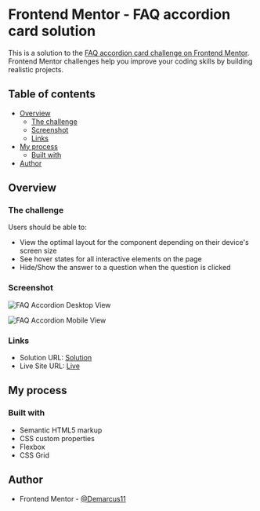 # Frontend Mentor - FAQ accordion card solution

This is a solution to the [FAQ accordion card challenge on Frontend Mentor](https://www.frontendmentor.io/challenges/faq-accordion-card-XlyjD0Oam). Frontend Mentor challenges help you improve your coding skills by building realistic projects.

## Table of contents

- [Overview](#overview)
  - [The challenge](#the-challenge)
  - [Screenshot](#screenshot)
  - [Links](#links)
- [My process](#my-process)
  - [Built with](#built-with)
- [Author](#author)

## Overview

### The challenge

Users should be able to:

- View the optimal layout for the component depending on their device's screen size
- See hover states for all interactive elements on the page
- Hide/Show the answer to a question when the question is clicked

### Screenshot

![FAQ Accordion Desktop View](https://drive.google.com/uc?export=view&id=1eI7FPXcsgqAQ9O7bb7hqmuTIhr6SqIFR)

![FAQ Accordion Mobile View](https://drive.google.com/uc?export=view&id=1LF5EI5uU5TCHJsAWaZRw2n2YR0s6Y4Yp)

### Links

- Solution URL: [Solution](https://github.com/Demarcus11/FAQ-Accordion-Card.git)
- Live Site URL: [Live](https://demarcus11.github.io/FAQ-Accordion-Card/)

## My process

### Built with

- Semantic HTML5 markup
- CSS custom properties
- Flexbox
- CSS Grid

## Author

- Frontend Mentor - [@Demarcus11](https://www.frontendmentor.io/profile/Demarcus11)
